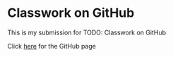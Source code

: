 # Classwork on GitHub
This is my submission for TODO: Classwork on GitHub

Click [here](https://akeomanivong.github.io/webapp_spring2021_test/ "GitHubPage") for the GitHub page
